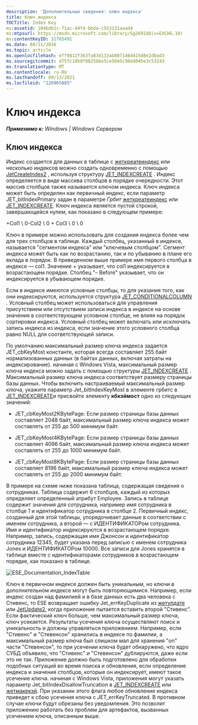 ```yaml
---
description: 'Дополнительные сведения: ключ индекса'
title: Ключ индекса
TOCTitle: Index Key
ms:assetid: 104bdb1c-71ac-44f4-bbda-c553131aaad4
ms:mtpsurl: https://msdn.microsoft.com/library/Gg269188(v=EXCHG.10)
ms:contentKeyID: 32765491
ms.date: 04/11/2016
ms.topic: article
ms.openlocfilehash: eff0812f363fa83d133ab087140d415d8e2dbad3
ms.sourcegitcommit: d75fc10b9f0825bbe5ce5045c90d4045e3c53243
ms.translationtype: MT
ms.contentlocale: ru-RU
ms.lasthandoff: 09/13/2021
ms.locfileid: "126965805"
---
```

# <a name="index-key"></a>Ключ индекса


_**Применимо к:** Windows | Windows Сервером_

## <a name="index-key"></a>Ключ индекса

Индекс создается для данных в таблице с [жеткреатеиндекс](./jetcreateindex-function.md) или несколько индексов можно создать одновременно с помощью [JetCreateIndex2](./jetcreateindex2-function.md) , используя структуру [JET_INDEXCREATE](./jet-indexcreate-structure.md) . Индекс определяется в виде массива столбцов в порядке очередности. Этот массив столбцов также называется ключом индекса. Ключ индекса может быть определен как первичный индекс, если параметр JET_bitIndexPrimary задан в параметре *Грбит* [жеткреатеиндекс](./jetcreateindex-function.md) или [JET_INDEXCREATE](./jet-indexcreate-structure.md). Ключ индекса является пустой строкой, завершающейся нулем, как показано в следующем примере:

\+Col1 \\ 0-Col2 \\ 0 + Col3 \\ 0 \\ 0

Ключ в примере можно использовать для создания индекса более чем для трех столбцов в таблице. Каждый столбец, указанный в индексе, называется "сегментом индекса" или "ключевым столбцом". Сегмент индекса может быть как по возрастанию, так и по убыванию в плане его вклада в порядок. В приведенном выше примере имя первого столбца в индексе — col1. Значение + указывает, что col1 индексируется в возрастающем порядке. Столбец "– Before" указывает, что он индексируется в убывающем порядке.

Если в индексе имеются условные столбцы, то для указания того, как они индексируются, используется структура [JET_CONDITIONALCOLUMN](./jet-conditionalcolumn-structure.md) . Условный столбец может использоваться для управления присутствием или отсутствием записи индекса в индексе на основе значения в соответствующем условном столбце, не влияя на порядок сортировки индекса. Условный столбец может включать или исключать запись индекса из индекса, если значение этого условного столбца равно NULL для соответствующей записи.

По умолчанию максимальный размер ключа индекса задается JET_cbKeyMost константе, которая всегда составляет 255 байт нормализованных данных (в байтах данных, включая затраты на индексирование). начиная с Windows Vista, максимальный размер ключа индекса можно задать с помощью структуры [JET_INDEXCREATE](./jet-indexcreate-structure.md) . Максимальный размер ключа индекса соответствует размеру страницы базы данных. Чтобы включить настраиваемый максимальный размер ключа, укажите параметр Jet_bitIndexKeyMost в элементе грбитс в [JET_INDEXCREATE](./jet-indexcreate-structure.md)и присвойте элементу **кбкэймост** одно из следующих значений:

  - JET_cbKeyMost2KBytePage: Если размер страницы базы данных составляет 2048 байт, максимальный размер ключа индекса может составлять от 255 до 500 минимум байт.

  - JET_cbKeyMost4KBytePage: Если размер страницы базы данных составляет 4096 байт, максимальный размер ключа индекса может составлять от 255 до 1000 минимум байт.

  - JET_cbKeyMost8KBytePage: Если размер страницы базы данных составляет 8196 байт, максимальный размер ключа индекса может составлять от 255 до 2000 минимум байт.

В примере на схеме ниже показана таблица, содержащая сведения о сотрудниках. Таблица содержит 6 столбцов, каждый из которых определяет определенный атрибут Employee. Запись в таблице содержит значения для сотрудника, например имя сотрудника в столбце 1 и идентификатор сотрудника в столбце 2. Первичный индекс, созданный для этой таблицы, упорядочивает данные в соответствии с именем сотрудника, а второй — с ИДЕНТИФИКАТОРом сотрудника. Имя и идентификатор индексируются в возрастающем порядке. Например, запись, содержащая имя Джонсон и идентификатор сотрудника 12345, будет указана перед записью с именем сотрудника Jones и ИДЕНТИФИКАТОРом 10000. Все записи для Jones хранятся в таблице вместе с идентификаторами сотрудников в возрастающем порядке, как показано в таблице.

![ESE_Documentation_IndexTable](images/Gg269188.ESE_Documentation_IndexTable(EXCHG.10).gif "ESE_Documentation_IndexTable")

Ключ в первичном индексе должен быть уникальным, но ключи в дополнительном индексе могут быть повторяющимися. Например, если индекс создан над фамилией и в базе данных есть два человека с Стивенс, то ESE возвращает ошибку Jet_errKeyDuplicate из [жетупдате](./jetupdate-function.md) или [JetUpdate2](./jetupdate2-function.md), когда приложение пытается вставить второй "Стивенс". Если фактический ключ больше, чем максимальный размер ключа, ключ усекается. Результаты усечения ключа осуществляют поиск и уникальность и должны управляться приложением. Например, если "Стивенс" и "Стевенсон" хранились в индексе по фамилии, а максимальный размер ключа был слишком мал для хранения "on" части "Стевенсон", то при усечении ключа будет обнаружено, что ядро СУБД объявило, что "Стивенс" и "Стевенсон" дублируются, даже если это не так. Приложение должно быть подготовлено для обработки подобных ситуаций во время поиска и обновления, если определение индекса и значения столбцов, которые он индексирует, имеют такое усечение ключа. начиная с Windows Vista, приложения могут указать параметр Jet_bitIndexDisallowTruncation в [JET_INDEXCREATE](./jet-indexcreate-structure.md) или [жетмакекэй](./jetmakekey-function.md). При указании этого флага любое обновление индекса приведет к сбою усечения ключа с JET_errKeyTruncated. В противном случае ключи будут обрезаны без уведомления. Это позволит приложению работать без проблем для артефактов, вызванных усечением ключа, описанным выше.
